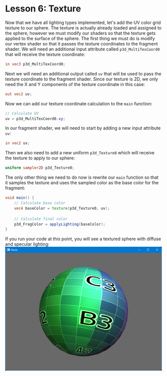 # Lesson 6: Texture

Now that we have all lighting types implemented, let's add the UV color grid texture to our sphere. The texture is actually already loaded and assigned to the sphere, however we must modify our shaders so that the texture gets applied to the surface of the sphere. The first thing we must do is modify our vertex shader so that it passes the texture coordinates to the fragment shader. We will need an additional input attribute called `p3d_MultiTexCoord0` that will receive the texture coordinate:
```glsl
in vec3 p3d_MultiTexCoord0;
```

Next we will need an additional output called `uv` that will be used to pass the texture coordinate to the fragment shader. Since our texture is 2D, we only need the X and Y components of the texture coordinate in this case:
```glsl
out vec2 uv;
```

Now we can add our texture coordinate calculation to the `main` function:
```glsl
// Calculate UV
uv = p3d_MultiTexCoord0.xy;
```

In our fragment shader, we will need to start by adding a new input attribute `uv`:
```glsl
in vec2 uv;
```

Then we also need to add a new uniform `p3d_Texture0` which will receive the texture to apply to our sphere:
```glsl
uniform sampler2D p3d_Texture0;
```

The only other thing we need to do now is rewrite our `main` function so that it samples the texture and uses the sampled color as the base color for the fragment:
```glsl
void main() {
    // Calculate base color
    vec4 baseColor = texture(p3d_Texture0, uv);

    // Calculate final color
    p3d_FragColor = applyLighting(baseColor);
}
```

If you run your code at this point, you will see a textured sphere with diffuse and specular lighting:
![textured sphere](https://github.com/Cybermals/panda3d-shader-tutorials/blob/main/06-texture/screenshots/01-textured_sphere.png?raw=true)
